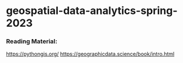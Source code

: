 # geospatial-data-analytics-spring-2023

### Reading Material:
https://pythongis.org/ 
https://geographicdata.science/book/intro.html

